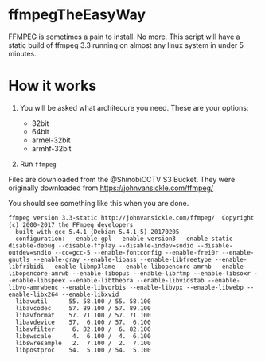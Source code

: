 # ffmpegTheEasyWay
FFMPEG is sometimes a pain to install. No more. This script will have a static build of ffmpeg 3.3 running on almost any linux system in under 5 minutes.

# How it works
1. You will be asked what architecure you need. These are your options:
    - 32bit
    - 64bit
    - armel-32bit
    - armhf-32bit

2. Run `ffmpeg`

Files are downloaded from the @ShinobiCCTV S3 Bucket. They were originally downloaded from https://johnvansickle.com/ffmpeg/

You should see something like this when you are done.

```
ffmpeg version 3.3-static http://johnvansickle.com/ffmpeg/  Copyright (c) 2000-2017 the FFmpeg developers
  built with gcc 5.4.1 (Debian 5.4.1-5) 20170205
  configuration: --enable-gpl --enable-version3 --enable-static --disable-debug --disable-ffplay --disable-indev=sndio --disable-outdev=sndio --cc=gcc-5 --enable-fontconfig --enable-frei0r --enable-gnutls --enable-gray --enable-libass --enable-libfreetype --enable-libfribidi --enable-libmp3lame --enable-libopencore-amrnb --enable-libopencore-amrwb --enable-libopus --enable-librtmp --enable-libsoxr --enable-libspeex --enable-libtheora --enable-libvidstab --enable-libvo-amrwbenc --enable-libvorbis --enable-libvpx --enable-libwebp --enable-libx264 --enable-libxvid
  libavutil      55. 58.100 / 55. 58.100
  libavcodec     57. 89.100 / 57. 89.100
  libavformat    57. 71.100 / 57. 71.100
  libavdevice    57.  6.100 / 57.  6.100
  libavfilter     6. 82.100 /  6. 82.100
  libswscale      4.  6.100 /  4.  6.100
  libswresample   2.  7.100 /  2.  7.100
  libpostproc    54.  5.100 / 54.  5.100
```